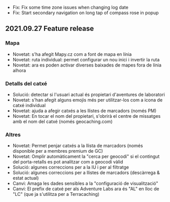 - Fix: Fix some time zone issues when changing log date
- Fix: Start secondary navigation on long tap of compass rose in popup

## 2021.09.27 Feature release

### Mapa
- Novetat: s'ha afegit Mapy.cz com a font de mapa en línia
- Novetat: ruta individual: permet configurar un nou inici i invertir la ruta
- Novetat: ara es poden activar diverses baixades de mapes fora de línia alhora

### Detalls del catxé
- Solució: detectar si l'usuari actual és propietari d'aventures de laboratori
- Novetat: s'han afegit alguns emojis més per utilitzar-los com a icona de catxé individual
- Novetat: ajuda a afegir catxés a les llistes de marcadors (només PM)
- Novetat: En tocar el nom del propietari, s'obrirà el centre de missatges amb el nom del catxé (només geocaching.com)

### Altres
- Novetat: Permet penjar catxés a la llista de marcadors (només disponible per a membres premium de GC)
- Novetat: Omplir automàticament la "cerca per geocodi" si el contingut del porta-retalls es pot analitzar com a geocodi vàlid
- Solució: algunes correccions per a la IU i per al filtratge
- Solució: algunes correccions per a llistes de marcadors (descàrrega & estat actual)
- Canvi: Amaga les dades sensibles a la "configuració de visualització"
- Canvi: El prefix de catxé per als Adventure Labs ara és "AL" en lloc de "LC" (que ja s'utilitza per a Terracaching)
